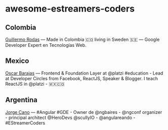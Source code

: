 # awesome-estreamers-coders

## Colombia
[Guillermo Rodas](https://twitch.tv/glrodasz) — Made in Colombia 🇨🇴 living in Sweden 🇸🇪 — Google Developer Expert en Tecnologías Web.

## Mexico
[Oscar Barajas](https://twitch.tv/gndxdev) — Frontend & Foundation Layer at @platzi #education - Lead at Developer Circles from Facebook, ReactJS, Speaker & Blogger. I teach ReactJS in @platzi - 🇲🇽🇨🇴

## Argentina
[Jorge Cano](https://www.youtube.com/c/JorgeCano) — #Angular #GDE - Owner de @ngbaires - @ngconf organizer - principal architect @HeroDevs @scullyIO - @angulareando - #EStreamerCoders
